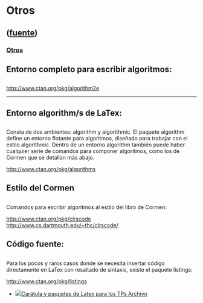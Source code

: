 # Otros
([fuente](https://campus.exactas.uba.ar/course/view.php?id=989&section=11))
---
### [Otros](https://campus.exactas.uba.ar/course/view.php?id=989&section=11)

## Entorno completo para escribir algoritmos:

##

<http://www.ctan.org/pkg/algorithm2e>

****

## Entorno algorithm/s de LaTex:

##

Consta de dos ambientes: algorithm y algorithmic. El paquete algorithm define
un entorno flotante para algoritmos, diseñado para trabajar con el estilo
algorithmic. Dentro de un entorno algorithm también puede haber cualquier
serie de comandos para componer algorítmos, como los de Cormen que se detallan
más abajo.

<http://www.ctan.org/pkg/algorithms>

## Estilo del Cormen

##

Comandos para escribir algoritmos al estilo del libro de Cormen:

<http://www.ctan.org/pkg/clrscode>  
<http://www.cs.dartmouth.edu/~thc/clrscode/>

## Código fuente:

##

Para los pocos y raros casos donde se necesita insertar código directamente en
LaTex con resaltado de sintaxis, existe el paquete listings:

<http://www.ctan.org/pkg/listings>

  - [![ ](https://campus.exactas.uba.ar/theme/image.php/aardvark/core/1524598950/f/archive-24)Carátula y paquetes de Latex para los TPs Archivo](https://campus.exactas.uba.ar/mod/resource/view.php?id=53203)


